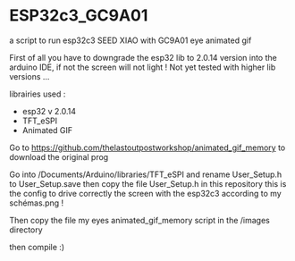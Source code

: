 # ESP32c3_GC9A01
a script to run esp32c3 SEED XIAO with GC9A01 eye animated gif

First of all you have to downgrade the esp32 lib to 2.0.14 version into the arduino IDE, if not the screen will not light !
Not yet tested with higher lib versions ...

librairies used :
- esp32 v 2.0.14
- TFT_eSPI 
- Animated GIF

Go to https://github.com/thelastoutpostworkshop/animated_gif_memory to download the original prog

Go into /Documents/Arduino/libraries/TFT_eSPI and rename User_Setup.h to User_Setup.save
then copy the file User_Setup.h in this repository this is the config to drive correctly the screen with the esp32c3 according to my schémas.png !

Then copy the file my eyes animated_gif_memory script in the /images directory

then compile :)

